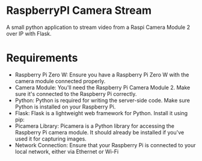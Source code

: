 # RaspberryPI Camera Stream
A small python application to stream video from a Raspi Camera Module 2 over IP with Flask.

# Requirements
* Raspberry Pi Zero W: Ensure you have a Raspberry Pi Zero W with the camera module connected properly.
* Camera Module: You'll need the Raspberry Pi Camera Module 2. Make sure it's connected to the Raspberry Pi correctly.
* Python: Python is required for writing the server-side code. Make sure Python is installed on your Raspberry Pi.
* Flask: Flask is a lightweight web framework for Python. Install it using pip:
* Picamera Library: Picamera is a Python library for accessing the Raspberry Pi camera module. It should already be installed if you've used it for capturing images.
* Network Connection: Ensure that your Raspberry Pi is connected to your local network, either via Ethernet or Wi-Fi
